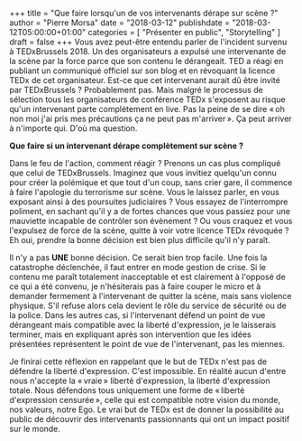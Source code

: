 +++
title       = "Que faire lorsqu'un de vos intervenants dérape sur scène ?"
author      = "Pierre Morsa"
date        = "2018-03-12"
publishdate = "2018-03-12T05:00:00+01:00" 
categories  = [ "Présenter en public", "Storytelling" ]
draft       = false
+++
Vous avez peut-être entendu parler de l'incident survenu à TEDxBrussels 2018. Un des organisateurs a expulsé une intervenante de la scène par la force parce que son contenu le dérangeait. TED a réagi en publiant un communiqué officiel sur son blog et en révoquant la licence TEDx de cet organisateur. Est-ce que cet intervenant aurait dû être invité par TEDxBrussels ? Probablement pas. Mais malgré le processus de sélection tous les organisateurs de conférence TEDx s'exposent au risque qu'un intervenant parte complètement en live. Pas la peine de se dire « oh non moi j'ai pris mes précautions ça ne peut pas m'arriver ». Ça peut arriver à n'importe qui. D'où ma question.

**Que faire si un intervenant dérape complètement sur scène ?**

Dans le feu de l'action, comment réagir ? Prenons un cas plus compliqué que celui de TEDxBrussels. Imaginez que vous invitiez quelqu'un connu pour créer la polémique et que tout d'un coup, sans crier gare, il commence à faire l'apologie du terrorisme sur scène. Vous le laissez parler, en vous exposant ainsi à des poursuites judiciaires ? Vous essayez de l'interrompre poliment, en sachant qu'il y a de fortes chances que vous passiez pour une mauviette incapable de contrôler son évènement ? Ou vous craquez et vous l'expulsez de force de la scène, quitte à voir votre licence TEDx révoquée ? Eh oui, prendre la bonne décision est bien plus difficile qu'il n'y paraît.

Il n'y a pas **UNE** bonne décision. Ce serait bien trop facile. Une fois la catastrophe déclenchée, il faut entrer en mode gestion de crise. Si le contenu me paraît totalement inacceptable et est clairement à l'opposé de ce qui a été convenu, je n'hésiterais pas à faire couper le micro et à demander fermement à l'intervenant de quitter la scène, mais sans violence physique. S'il refuse alors cela devient le rôle du service de sécurité ou de la police. Dans les autres cas, si l'intervenant défend un point de vue dérangeant mais compatible avec la liberté d'expression, je le laisserais terminer, mais en expliquant après son intervention que les idées présentées représentent le point de vue de l'intervenant, pas les miennes. 

Je finirai cette réflexion en rappelant que le but de TEDx n'est pas de défendre la liberté d'expression. C'est impossible. En réalité aucun d'entre nous n'accepte la « vraie » liberté d'expression, la liberté d'expression totale. Nous défendons tous uniquement une forme de « liberté d'expression censurée », celle qui est compatible notre vision du monde, nos valeurs, notre Ego. Le vrai but de TEDx est de donner la possibilité au public de découvrir des intervenants passionnants qui ont un impact positif sur le monde.
